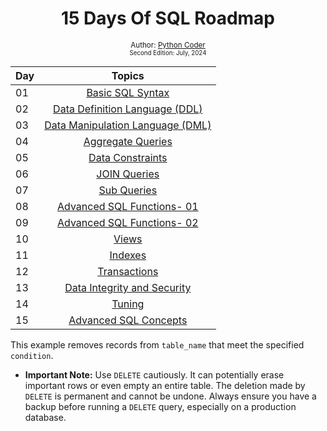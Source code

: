 <div align="center">
  <h1> 15 Days Of SQL Roadmap</h1>
<sub>Author:
<a href="https://github.com/PythonCode9" target="_blank">Python Coder</a><br>
<small> Second Edition: July, 2024</small>
</sub></div>


| Day | Topics                                                    |
|------|:---------------------------------------------------------:|
| 01  |  [Basic SQL Syntax](./Day%2001%3A%20Basic%20SQL%20Syntax/Day%2001.md)|
| 02  |  [Data Definition Language (DDL)](.Day%2002%3A%20DDL/Day%2002.md)|
| 03  |  [Data Manipulation Language (DML)](./Day%2003%3A%20DML/Day%2003.md)|
| 04  |  [Aggregate Queries](./Day%2004%3A%20Aggregate%20Queries/Day%2004.md)|
| 05  |  [Data Constraints](./Day%2005%3A%20Data%20Constraints/Day%2005.md)|
| 06  |  [JOIN Queries](./Day%2006%3A%20JOIN%20Queries/Day%2006.md)|
| 07  |  [Sub Queries](./Day%2007%3A%20Sub%20Queries/Day%2007.md)|
| 08  |  [Advanced SQL Functions- 01](./Day%2008%3A%20Advanced%20SQL%20Functions-%2001/Day%2008.md)|
| 09  |  [Advanced SQL Functions- 02](./Day%2009%3A%20Advanced%20SQL%20Functions-%2002/Day%2009.md)|
| 10  |  [Views](./Day%2010%3A%20Views/Day%2010.md)|
| 11  |  [Indexes](./Day%2011%3A%20Indexes/Day%2011.md)|
| 12  |  [Transactions](./Day%2012%3A%20Transactions/Day%2012.md)|
| 13  |  [Data Integrity and Security](./Day%2013%3A%20Data%20Integrity%20and%20Security/Day%2013.md)|
| 14  |  [Tuning](./Day%2014%3A%20Tuning/Day%2014.md)|
| 15  |  [Advanced SQL Concepts](./Day%2015%3A%20Advanced%20SQL%20Concepts/Day%2015.md)|


This example removes records from `table_name` that meet the specified `condition`.

* **Important Note:** Use `DELETE` cautiously. It can potentially erase important rows or even empty an entire table. The deletion made by `DELETE` is permanent and cannot be undone. Always ensure you have a backup before running a `DELETE` query, especially on a production database.

